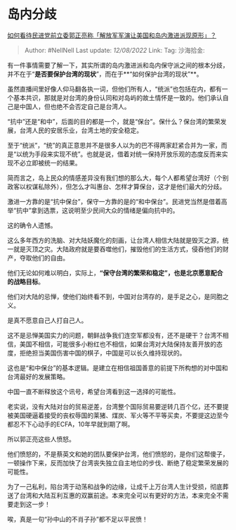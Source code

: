# 岛内分歧

[如何看待民进党前立委郭正亮称「解放军军演让美国和岛内激进派现原形」？](https://www.zhihu.com/question/547364464/answer/2615344212)

> Author: #NellNell
> Last update: *12/08/2022*
> Link:
> Tag:
> 沙海拾金:

有一件事情需要了解一下，其实所谓的岛内激进派和岛内保守派之间的根本分歧，并不在于“**是否要保护台湾的现状**”，而在于**“如何保护台湾的现状”**。

虽然直播间里好像人仰马翻各执一词，但他们所有人，“统派”也包括在内，都有一个基本共识，那就是对台湾的身份认同和对岛屿的故土情怀是一致的。他们承认自己是中国人，但也绝不会否定自己是台湾人。

“抗中”还是“和中”，后面的目的都是一个，就是“保台”。保什么？保台湾的繁荣发展，台湾人民的安居乐业，台湾土地的安全稳定。

至于“统派”，“统”的真正意思并不是很多人以为的巴不得两家赶紧合并为一家，而是“以统为手段来实现不统”。也就是说，借着对统一保持开放乐观的态度反而来实现不必立即被统一的结果。

简而言之，岛上民众的情感差异没有我们想的那么大，每个人都希望台湾好（个别政客以权谋私除外），但怎么才叫惠台、怎样才算保台，这才是他们最大的分歧。

激进一方靠的是“抗中保台”，保守一方靠的是的“和中保台”。民进党当然是借着高举“抗中”拿到选票，这说明至少民间大众的情绪是偏向抗中的。

这的确令人遗憾。

这么多年西方的洗脑、对大陆妖魔化的刻画，让台湾人相信大陆就是毁灭之源，统一就是灭顶之灾。大陆政府就是要吞噬他们，摧毁他们的生活方式，侵吞他们的财产，夺取他们的自由。

他们无论如何难以明白，实际上，**“保守台湾的繁荣和稳定”，也是北京愿意配合的战略目标**。

他们对大陆的忌惮，使他们始终看不到，中国对台湾存的，是手足之心，是同胞之义。

是真不愿意自己人打自己人。

这不是忌惮美国实力的问题，朝鲜战争我们连空军都没有，还不是硬干？台湾不相信，美国不相信，可能很多小粉红也不相信，如果台湾对大陆保持友善开放的态度，拒绝担当美国伤害中国的棋子，中国是可以长久维持现状的。

这也是“和中保台”的基本逻辑。是建立在相信祖国善意的前提下所构想的对中国和台湾最好的发展策略。

中国一直不断释放这个讯号，希望台湾看到这一选择的可能性。

老实说，没有大陆对台的贸易逆差，台湾整个国际贸易要逆转几百个亿，还不要提被美国硬逼着接受的丧权辱国的莱猪、煤炭、军火等不平等买卖，不要提这边至今都忍不下心动手的ECFA，10年早就到期了啊。

所以郭正亮这些人愤怒。

他们愤怒的，不是蔡英文和她的团队要保护台湾，他们愤怒的，是你们这帮傻子，一顿操作下来，反而加快了台湾丧失独立自主地位的步伐、断绝了稳定繁荣发展的可能性。

为了一己私利，陷台湾于动荡和战争的边缘，让成千上万台湾人生计受损，彻底葬送了台湾和大陆互利互惠的双赢前途。本来完全可以有更好的方法，本来完全不需要走到这一步！

唉，真是一句“孙中山的不肖子孙”都不足以平民愤！

